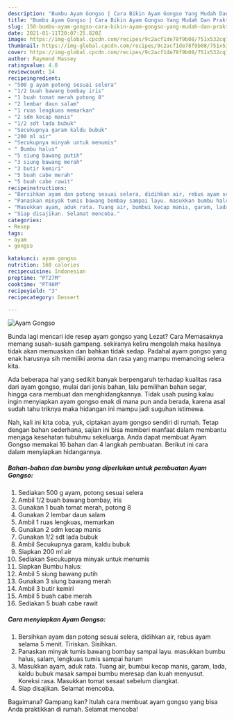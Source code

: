 ```yaml
---
description: "Bumbu Ayam Gongso | Cara Bikin Ayam Gongso Yang Mudah Dan Praktis"
title: "Bumbu Ayam Gongso | Cara Bikin Ayam Gongso Yang Mudah Dan Praktis"
slug: 150-bumbu-ayam-gongso-cara-bikin-ayam-gongso-yang-mudah-dan-praktis
date: 2021-01-11T20:07:25.820Z
image: https://img-global.cpcdn.com/recipes/9c2acf1de78f9b08/751x532cq70/ayam-gongso-foto-resep-utama.jpg
thumbnail: https://img-global.cpcdn.com/recipes/9c2acf1de78f9b08/751x532cq70/ayam-gongso-foto-resep-utama.jpg
cover: https://img-global.cpcdn.com/recipes/9c2acf1de78f9b08/751x532cq70/ayam-gongso-foto-resep-utama.jpg
author: Raymond Massey
ratingvalue: 4.8
reviewcount: 14
recipeingredient:
- "500 g ayam potong sesuai selera"
- "1/2 buah bawang bombay iris"
- "1 buah tomat merah potong 8"
- "2 lembar daun salam"
- "1 ruas lengkuas memarkan"
- "2 sdm kecap manis"
- "1/2 sdt lada bubuk"
- "Secukupnya garam kaldu bubuk"
- "200 ml air"
- "Secukupnya minyak untuk menumis"
- " Bumbu halus"
- "5 siung bawang putih"
- "3 siung bawang merah"
- "3 butir kemiri"
- "5 buah cabe merah"
- "5 buah cabe rawit"
recipeinstructions:
- "Bersihkan ayam dan potong sesuai selera, didihkan air, rebus ayam selama 5 menit. Tiriskan. Sisihkan."
- "Panaskan minyak tumis bawang bombay sampai layu. masukkan bumbu halus, salam, lengkuas tumis sampai harum"
- "Masukkan ayam, aduk rata. Tuang air, bumbui kecap manis, garam, lada, kaldu bubuk masak sampai bumbu meresap dan kuah menyusut. Koreksi rasa. Masukkan tomat sesaat sebelum diangkat."
- "Siap disajikan. Selamat mencoba."
categories:
- Resep
tags:
- ayam
- gongso

katakunci: ayam gongso 
nutrition: 168 calories
recipecuisine: Indonesian
preptime: "PT27M"
cooktime: "PT46M"
recipeyield: "3"
recipecategory: Dessert

---
```



![Ayam Gongso](https://img-global.cpcdn.com/recipes/9c2acf1de78f9b08/751x532cq70/ayam-gongso-foto-resep-utama.jpg)

Bunda lagi mencari ide resep ayam gongso yang Lezat? Cara Memasaknya memang susah-susah gampang. sekiranya keliru mengolah maka hasilnya tidak akan memuaskan dan bahkan tidak sedap. Padahal ayam gongso yang enak harusnya sih memiliki aroma dan rasa yang mampu memancing selera kita.

Ada beberapa hal yang sedikit banyak berpengaruh terhadap kualitas rasa dari ayam gongso, mulai dari jenis bahan, lalu pemilihan bahan segar, hingga cara membuat dan menghidangkannya. Tidak usah pusing kalau ingin menyiapkan ayam gongso enak di mana pun anda berada, karena asal sudah tahu triknya maka hidangan ini mampu jadi suguhan istimewa.




Nah, kali ini kita coba, yuk, ciptakan ayam gongso sendiri di rumah. Tetap dengan bahan sederhana, sajian ini bisa memberi manfaat dalam membantu menjaga kesehatan tubuhmu sekeluarga. Anda dapat membuat Ayam Gongso memakai 16 bahan dan 4 langkah pembuatan. Berikut ini cara dalam menyiapkan hidangannya.

<!--inarticleads1-->

##### Bahan-bahan dan bumbu yang diperlukan untuk pembuatan Ayam Gongso:

1. Sediakan 500 g ayam, potong sesuai selera
1. Ambil 1/2 buah bawang bombay, iris
1. Gunakan 1 buah tomat merah, potong 8
1. Gunakan 2 lembar daun salam
1. Ambil 1 ruas lengkuas, memarkan
1. Gunakan 2 sdm kecap manis
1. Gunakan 1/2 sdt lada bubuk
1. Ambil Secukupnya garam, kaldu bubuk
1. Siapkan 200 ml air
1. Sediakan Secukupnya minyak untuk menumis
1. Siapkan  Bumbu halus:
1. Ambil 5 siung bawang putih
1. Gunakan 3 siung bawang merah
1. Ambil 3 butir kemiri
1. Ambil 5 buah cabe merah
1. Sediakan 5 buah cabe rawit




<!--inarticleads2-->

##### Cara menyiapkan Ayam Gongso:

1. Bersihkan ayam dan potong sesuai selera, didihkan air, rebus ayam selama 5 menit. Tiriskan. Sisihkan.
1. Panaskan minyak tumis bawang bombay sampai layu. masukkan bumbu halus, salam, lengkuas tumis sampai harum
1. Masukkan ayam, aduk rata. Tuang air, bumbui kecap manis, garam, lada, kaldu bubuk masak sampai bumbu meresap dan kuah menyusut. Koreksi rasa. Masukkan tomat sesaat sebelum diangkat.
1. Siap disajikan. Selamat mencoba.




Bagaimana? Gampang kan? Itulah cara membuat ayam gongso yang bisa Anda praktikkan di rumah. Selamat mencoba!
